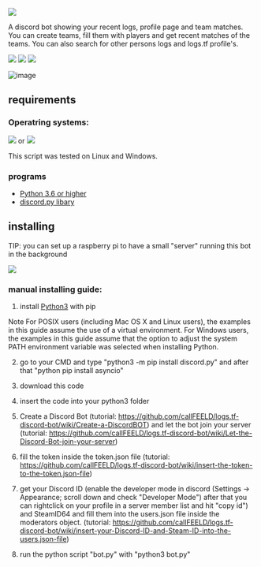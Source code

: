 ![](https://image.jimcdn.com/app/cms/image/transf/none/path/s7a796ecadbf7bd45/image/i971200078c801228/version/1518474229/image.png)

A discord bot showing your recent logs, profile page and team matches. You can create teams, fill them with players and get recent matches of the teams. You can also search for other persons logs and logs.tf profile's.

[![](https://image.jimcdn.com/app/cms/image/transf/dimension=234x10000:format=png/path/s7a796ecadbf7bd45/image/i0cec09af71753cd0/version/1518475074/image.png)](https://callfeeld.jimdo.com/logs-tf-discord-bot/commands/)
[![](https://image.jimcdn.com/app/cms/image/transf/dimension=230x10000:format=png/path/s7a796ecadbf7bd45/image/i9e494036347e1de1/version/1518475106/image.png)](https://github.com/callFEELD/logs.tf-discord-bot/wiki)
[![](https://image.jimcdn.com/app/cms/image/transf/dimension=225x10000:format=png/path/s7a796ecadbf7bd45/image/i49fc7bd83a4ac903/version/1518475082/image.png)](https://callfeeld.jimdo.com/logs-tf-discord-bot/)

![image](https://image.jimcdn.com/app/cms/image/transf/dimension=441x10000:format=png/path/s7a796ecadbf7bd45/image/i81d0cdc47ad5fe02/version/1514911419/image.png)


## requirements
### Operatring systems:
![](https://cdn1.iconfinder.com/data/icons/logos-brands-1/24/logo_brand_brands_logos_microsoft_windows-48.png)
or
![](https://cdn1.iconfinder.com/data/icons/logos-brands-1/24/logo_brand_brands_logos_linux-48.png)

This script was tested on Linux and Windows.
### programs
- [Python 3.6 or higher](https://www.python.org/)
- [discord.py libary](https://github.com/Rapptz/discord.py)



## installing
TIP: you can set up a raspberry pi to have a small "server" running this bot in the background

[![](https://image.jimcdn.com/app/cms/image/transf/dimension=230x10000:format=png/path/s7a796ecadbf7bd45/image/i830d15d81ecbc750/version/1518475078/image.png)](https://callfeeld.jimdo.com/logs-tf-discord-bot/install-guide-linux/)

### manual installing guide:
1. install [Python3](https://www.python.org/downloads/) with pip

Note For POSIX users (including Mac OS X and Linux users), the examples in this guide assume the use of a virtual environment.
For Windows users, the examples in this guide assume that the option to adjust the system PATH environment variable was selected when installing Python.

2. go to your CMD and type "python3 -m pip install discord.py" and after that "python pip install asyncio"

3. download this code

4. insert the code into your python3 folder

5. Create a Discord Bot (tutorial: https://github.com/callFEELD/logs.tf-discord-bot/wiki/Create-a-DiscordBOT) and let the bot join your server (tutorial: https://github.com/callFEELD/logs.tf-discord-bot/wiki/Let-the-Discord-Bot-join-your-server)

6. fill the token inside the token.json file (tutorial: https://github.com/callFEELD/logs.tf-discord-bot/wiki/insert-the-token-to-the-token.json-file)

7. get your Discord ID (enable the developer mode in discord (Settings -> Appearance; scroll down and check "Developer Mode") after that you can rightclick on your profile in a server member list and hit "copy id") and SteamID64 and fill them into the users.json file inside the moderators object. (tutorial: https://github.com/callFEELD/logs.tf-discord-bot/wiki/insert-your-Discord-ID-and-Steam-ID-into-the-users.json-file)

8. run the python script "bot.py" with "python3 bot.py"
